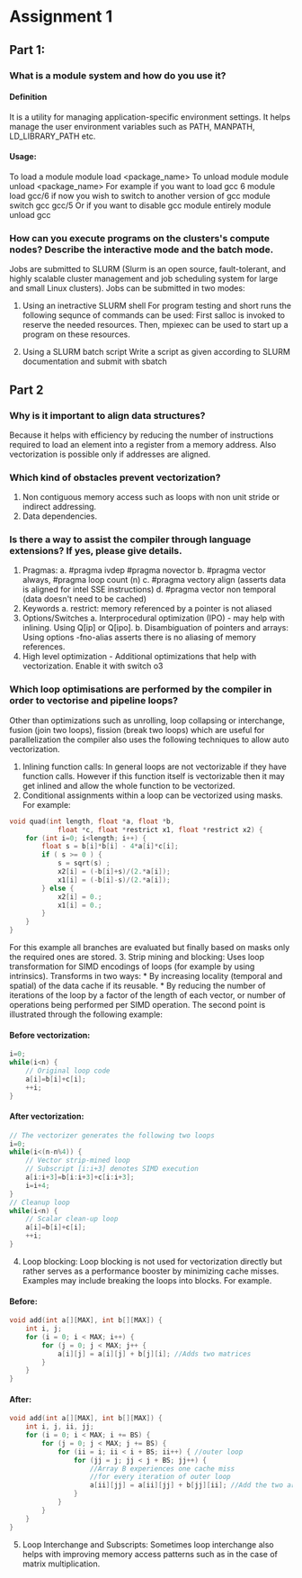 # Assignment 1
## Part 1:
### What is a module system and how do you use it?
#### Definition
It is a utility for managing application-specific environment settings. It helps manage the user environment variables such as PATH, MANPATH, LD_LIBRARY_PATH etc.
#### Usage:
To load a module module load <package_name>
To unload module module unload <package_name>
For example if you want to load gcc 6
module load gcc/6
if now you wish to switch to another version of gcc
module switch gcc gcc/5
Or if you want to disable gcc module entirely
module unload gcc

### How can you execute programs on the clusters's compute nodes? Describe the interactive mode and the batch mode.
Jobs are submitted to SLURM (Slurm is an open source, fault-tolerant, and highly scalable cluster management and job scheduling system for large and small Linux clusters).
Jobs can be submitted in two modes:
1. Using an inetractive SLURM shell
For program testing and short runs the following sequnce of commands can be used: First salloc is invoked to reserve the needed resources. Then, mpiexec can be used to start up a program on these resources.

2. Using a SLURM batch script
Write a script as given according to SLURM documentation and submit with sbatch

## Part 2
### Why is it important to align data structures?
Because it helps with efficiency by reducing the number of instructions required to load an element into a register from a memory address. Also vectorization is possible only if addresses are aligned.

### Which kind of obstacles prevent vectorization?
1. Non contiguous memory access such as loops with non unit stride or indirect addressing.
2. Data dependencies.

### Is there a way to assist the compiler through language extensions? If yes, please give details.
1. Pragmas: 
    a. #pragma ivdep #pragma novector
    b. #pragma vector always, #pragma loop count (n)
    c. #pragma vectory align (asserts data is aligned for intel SSE instructions)
    d. #pragma vector non temporal (data doesn't need to be cached)
2. Keywords
    a. restrict: memory referenced by a pointer is not aliased
3. Options/Switches
    a. Interprocedural optimization (IPO) - may help with inlining. Using Q[ip] or Q[ipo].
    b. Disambiguation of pointers and arrays: Using options -fno-alias asserts there is no aliasing of memory references.
4. High level optimization - Additional optimizations that help with vectorization. Enable it with switch o3

### Which loop optimisations are performed by the compiler in order to vectorise and pipeline loops?
Other than optimizations such as unrolling, loop collapsing or interchange, fusion (join two loops), fission (break two loops) which are useful for parallelization the compiler also uses the following techniques to allow auto vectorization.
1. Inlining function calls: In general loops are not vectorizable if they have function calls. However if this function itself is vectorizable then it may get inlined and allow the whole function to be vectorized.
2. Conditional assignments within a loop can be vectorized using masks. For example:

```C++
void quad(int length, float *a, float *b, 
            float *c, float *restrict x1, float *restrict x2) {
    for (int i=0; i<length; i++) {
        float s = b[i]*b[i] - 4*a[i]*c[i];
        if ( s >= 0 ) {
            s = sqrt(s) ;
            x2[i] = (-b[i]+s)/(2.*a[i]);
            x1[i] = (-b[i]-s)/(2.*a[i]);
        } else {
            x2[i] = 0.;
            x1[i] = 0.;
        }
    }
}
```
For this example all branches are evaluated but finally based on masks only the required ones are stored.
3. Strip mining and blocking: Uses loop transformation for SIMD encodings of loops (for example by using intrinsics). Transforms in two ways:
    * By increasing locality (temporal and spatial) of the data cache if its reusable.
    * By reducing the number of iterations of the loop by a factor of the length of each vector, or number of operations being performed per SIMD operation.
The second point is illustrated through the following example:

#### Before vectorization:
```C++
i=0;
while(i<n) {
    // Original loop code
    a[i]=b[i]+c[i];
    ++i;
}
```

#### After vectorization:
```C++
// The vectorizer generates the following two loops
i=0;
while(i<(n-n%4)) {
    // Vector strip-mined loop
    // Subscript [i:i+3] denotes SIMD execution
    a[i:i+3]=b[i:i+3]+c[i:i+3];
    i=i+4;
}
// Cleanup loop
while(i<n) {
    // Scalar clean-up loop
    a[i]=b[i]+c[i];
    ++i;
}
```
4. Loop blocking: Loop blocking is not used for vectorization directly but rather serves as a performance booster by minimizing cache misses. Examples may include breaking the loops into blocks. For example.

#### Before:
```C++
void add(int a[][MAX], int b[][MAX]) {
    int i, j;
    for (i = 0; i < MAX; i++) {
        for (j = 0; j < MAX; j++ {
            a[i][j] = a[i][j] + b[j][i]; //Adds two matrices
        }
    }
}
```
#### After:
```C++
void add(int a[][MAX], int b[][MAX]) {
    int i, j, ii, jj;
    for (i = 0; i < MAX; i += BS) {
        for (j = 0; j < MAX; j += BS) {
            for (ii = i; ii < i + BS; ii++) { //outer loop
                for (jj = j; jj < j + BS; jj++) { 
                    //Array B experiences one cache miss
                    //for every iteration of outer loop
                    a[ii][jj] = a[ii][jj] + b[jj][ii]; //Add the two arrays
                }
            }
        }
    }
}
```
5. Loop Interchange and Subscripts: Sometimes loop interchange also helps with improving memory access patterns such as in the case of matrix multiplication.